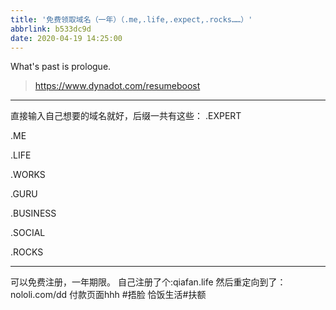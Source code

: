 ```yaml
---
title: '免费领取域名（一年）（.me,.life,.expect,.rocks……）'
abbrlink: b533dc9d
date: 2020-04-19 14:25:00
---
```

What's past is prologue.

<!--more-->

> <https://www.dynadot.com/resumeboost>


----------
直接输入自己想要的域名就好，后缀一共有这些：
.EXPERT

.ME

.LIFE

.WORKS

.GURU

.BUSINESS

.SOCIAL

.ROCKS


----------
可以免费注册，一年期限。
自己注册了个:qiafan.life
然后重定向到了：nololi.com/dd
付款页面hhh
#捂脸
恰饭生活#扶额